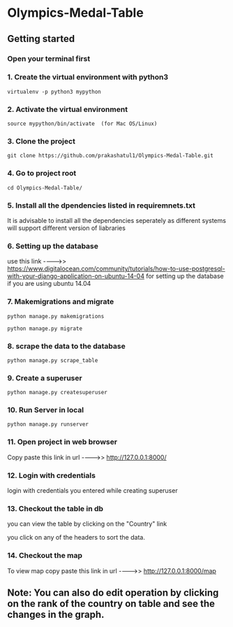 # Olympics-Medal-Table
## Getting started

### Open your terminal first

### 1. Create the virtual environment with python3

```
virtualenv -p python3 mypython
```

### 2. Activate the virtual environment
```
source mypython/bin/activate  (for Mac OS/Linux)
```
### 3. Clone the project
```
git clone https://github.com/prakashatul1/Olympics-Medal-Table.git
```
### 4. Go to project root
```
cd Olympics-Medal-Table/
```
### 5. Install all the dpendencies listed in requiremnets.txt

It is advisable to install all the dependencies seperately as different systems will support different version of liabraries 

### 6. Setting up the database

use this link ---->> https://www.digitalocean.com/community/tutorials/how-to-use-postgresql-with-your-django-application-on-ubuntu-14-04 for setting up the database if you are using ubuntu 14.04

### 7. Makemigrations and migrate
```
python manage.py makemigrations

python manage.py migrate
```
### 8. scrape the data to the database
```
python manage.py scrape_table
```
### 9. Create a superuser
```
python manage.py createsuperuser
```
### 10. Run Server in local
```
python manage.py runserver
```
### 11. Open project in web browser

Copy paste this link in url ---->>  http://127.0.0.1:8000/

### 12. Login with credentials

login with credentials you entered while creating superuser

### 13. Checkout the table in db

you can view the table by clicking on the "Country" link

you click on any of the headers to sort the data.

### 14. Checkout the map

To view map copy paste this link in url ---->>  http://127.0.0.1:8000/map 

## Note: You can also do edit operation by clicking on the rank of the country on table and see the changes in the graph. 
